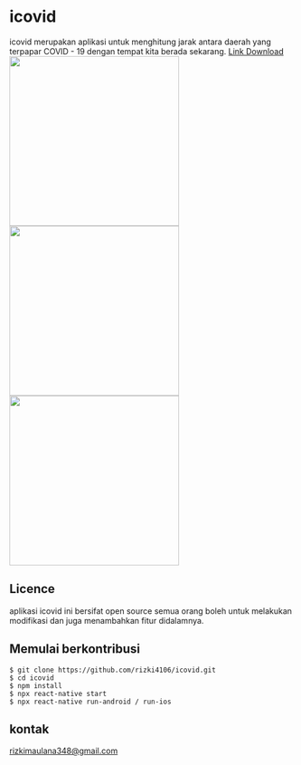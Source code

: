 # icovid
icovid merupakan aplikasi untuk menghitung jarak antara daerah yang terpapar COVID - 19 dengan tempat kita berada sekarang.
<a href='http://health.senidigitalku.com/' target='_blank'>Link Download</a>
<br/>
<img src="http://health.senidigitalku.com/public/image/Screenshot_2020-05-17-19-17-25-45.png" width="300"/>
<img src="http://health.senidigitalku.com/public/image/Screenshot_2020-05-17-19-18-39-08.png" width="300"/>
<img src="http://health.senidigitalku.com/public/image/Screenshot_2020-05-17-19-18-51-53.png" width="300"/>
## Licence
aplikasi icovid ini bersifat open source semua orang boleh untuk melakukan modifikasi dan juga menambahkan fitur didalamnya.

## Memulai berkontribusi
```
$ git clone https://github.com/rizki4106/icovid.git
$ cd icovid
$ npm install
$ npx react-native start
$ npx react-native run-android / run-ios

```

## kontak
rizkimaulana348@gmail.com
